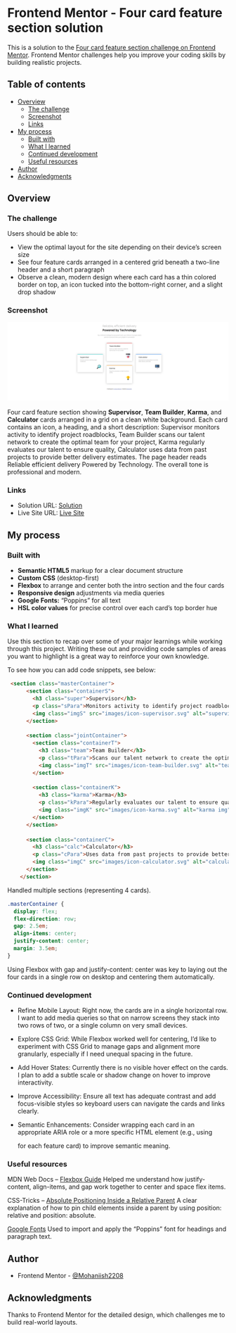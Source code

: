 # Frontend Mentor - Four card feature section solution

This is a solution to the [Four card feature section challenge on Frontend Mentor](https://www.frontendmentor.io/challenges/four-card-feature-section-weK1eFYK). Frontend Mentor challenges help you improve your coding skills by building realistic projects. 

## Table of contents

- [Overview](#overview)
  - [The challenge](#the-challenge)
  - [Screenshot](#screenshot)
  - [Links](#links)
- [My process](#my-process)
  - [Built with](#built-with)
  - [What I learned](#what-i-learned)
  - [Continued development](#continued-development)
  - [Useful resources](#useful-resources)
- [Author](#author)
- [Acknowledgments](#acknowledgments)

## Overview

### The challenge

Users should be able to:

- View the optimal layout for the site depending on their device’s screen size  
- See four feature cards arranged in a centered grid beneath a two-line header and a short paragraph  
- Observe a clean, modern design where each card has a thin colored border on top, an icon tucked into the bottom-right corner, and a slight drop shadow

### Screenshot

![Final Product](Final-Screenshot.png)

Four card feature section showing **Supervisor**, **Team Builder**, **Karma**, and **Calculator** cards arranged in a grid on a clean white background. Each card contains an icon, a heading, and a short description: Supervisor monitors activity to identify project roadblocks, Team Builder scans our talent network to create the optimal team for your project, Karma regularly evaluates our talent to ensure quality, Calculator uses data from past projects to provide better delivery estimates. The page header reads Reliable efficient delivery Powered by Technology. The overall tone is professional and modern.

### Links

- Solution URL: [Solution](https://your-solution-url.com)
- Live Site URL: [Live Site](https://mohaniish2208.github.io/Four-Card-Feature-Section/)

## My process

### Built with

- **Semantic HTML5** markup for a clear document structure  
- **Custom CSS** (desktop-first)  
- **Flexbox** to arrange and center both the intro section and the four cards  
- **Responsive design** adjustments via media queries  
- **Google Fonts:** “Poppins” for all text  
- **HSL color values** for precise control over each card’s top border hue  

### What I learned

Use this section to recap over some of your major learnings while working through this project. Writing these out and providing code samples of areas you want to highlight is a great way to reinforce your own knowledge.

To see how you can add code snippets, see below:

```html
 <section class="masterContainer">
      <section class="containerS">
        <h3 class="super">Supervisor</h3>
        <p class="sPara">Monitors activity to identify project roadblocks</p>
        <img class="imgS" src="images/icon-supervisor.svg" alt="supervisor img">
      </section>

      <section class="jointContainer">
        <section class="containerT">
          <h3 class="team">Team Builder</h3>
          <p class="tPara">Scans our talent network to create the optimal team for your project</p>
          <img class="imgT" src="images/icon-team-builder.svg" alt="team img">
        </section>

        <section class="containerK">
          <h3 class="karma">Karma</h3>
          <p class="kPara">Regularly evaluates our talent to ensure quality</p>
          <img class="imgK" src="images/icon-karma.svg" alt="karma img">
        </section>
      </section>

      <section class="containerC">
        <h3 class="calc">Calculator</h3>
        <p class="cPara">Uses data from past projects to provide better delivery estimates</p>
        <img class="imgC" src="images/icon-calculator.svg" alt="calculator img">
      </section>
    </section>
```
Handled multiple sections (representing 4 cards).

```css
.masterContainer {
  display: flex;
  flex-direction: row;
  gap: 2.5em;
  align-items: center;
  justify-content: center;
  margin: 3.5em;
}
```
Using Flexbox with gap and justify-content: center was key to laying out the four cards in a single row on desktop and centering them automatically.

### Continued development

- Refine Mobile Layout: Right now, the cards are in a single horizontal row. I want to add media queries so that on narrow screens they stack into two rows of two, or a single column on very small devices.

- Explore CSS Grid: While Flexbox worked well for centering, I’d like to experiment with CSS Grid to manage gaps and alignment more granularly, especially if I need unequal spacing in the future.

- Add Hover States: Currently there is no visible hover effect on the cards. I plan to add a subtle scale or shadow change on hover to improve interactivity.

- Improve Accessibility: Ensure all text has adequate contrast and add focus-visible styles so keyboard users can navigate the cards and links clearly.

- Semantic Enhancements: Consider wrapping each card in an appropriate ARIA role or a more specific HTML element (e.g., using <article> for each feature card) to improve semantic meaning.

### Useful resources

MDN Web Docs – [Flexbox Guide](https://developer.mozilla.org/en-US/docs/Web/CSS/CSS_Flexible_Box_Layout/Basic_Concepts_of_Flexbox)
Helped me understand how justify-content, align-items, and gap work together to center and space flex items.

CSS-Tricks – [Absolute Positioning Inside a Relative Parent](https://css-tricks.com/absolute-positioning-inside-relative-parent/)
A clear explanation of how to pin child elements inside a parent by using position: relative and position: absolute.

[Google Fonts](https://fonts.google.com/specimen/Poppins)
Used to import and apply the “Poppins” font for headings and paragraph text.


## Author

- Frontend Mentor - [@Mohaniish2208](https://www.frontendmentor.io/profile/Mohaniish2208)

## Acknowledgments

Thanks to Frontend Mentor for the detailed design, which challenges me to build real-world layouts.